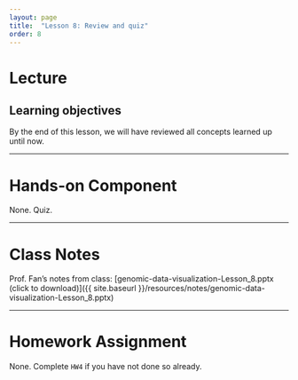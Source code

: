 ```yaml
---
layout: page
title:  "Lesson 8: Review and quiz"
order: 8
---
```


# Lecture

## Learning objectives

By the end of this lesson, we will have reviewed all concepts learned up until now. 

---

# Hands-on Component

None. Quiz.

---

# Class Notes

Prof. Fan’s notes from class: [genomic-data-visualization-Lesson_8.pptx (click to download)]({{ site.baseurl }}/resources/notes/genomic-data-visualization-Lesson_8.pptx)

---

# Homework Assignment

None. Complete `HW4` if you have not done so already.

